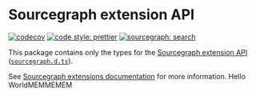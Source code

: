 # Sourcegraph extension API

[![codecov](https://codecov.io/gh/sourcegraph/extension-api/branch/master/graph/badge.svg?token=SLtdKY3zQx)](https://codecov.io/gh/sourcegraph/sourcegraph/tree/master/packages/extension-api/src)
[![code style: prettier](https://img.shields.io/badge/code_style-prettier-ff69b4.svg)](https://github.com/prettier/prettier)
[![sourcegraph: search](https://img.shields.io/badge/sourcegraph-search-brightgreen.svg)](https://sourcegraph.com/github.com/sourcegraph/sourcegraph/-/tree/packages/extension-api)

This package contains only the types for the [Sourcegraph extension API](https://unpkg.com/sourcegraph/dist/docs/index.html) ([`sourcegraph.d.ts`](https://github.com/sourcegraph/sourcegraph/blob/main/packages/extension-api/src/sourcegraph.d.ts)).

See [Sourcegraph extensions documentation](https://docs.sourcegraph.com/extensions) for more information.
Hello WorldMEMMEMEM
